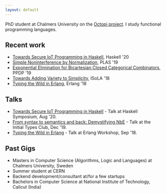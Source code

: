 ```yaml
---
layout: default
---
```


PhD student at Chalmers University on the [Octopi project](https://octopi.chalmers.se/). I study functional programming languages.

## Recent work

* [Towards Secure IoT Programming in Haskell](haski.pdf), Haskell '20
* [Simple Noninterference by Normalization](nibnbe.pdf), PLAS '19
* [Exponential Elimination for Bicartesian Closed Categorical Combinators](expelim.pdf), PPDP '19
* [Towards Adding Variety to Simplicity](variety.pdf), ISoLA '18
* [Typing the Wild in Erlang](ew18.pdf), Erlang '18

## Talks 

* [Towards Secure IoT Programming in Haskell](https://www.youtube.com/watch?v=FqnScw9U7gA) - Talk at Haskell Symposium, Aug '20.
* [From syntax to semantics and back: Demystifying NbE](https://github.com/InitialTypes/Club/wiki/Abstracts.2019.DemystifyingNbE) - Talk at the Initial Types Club, Dec '19.
* [Typing the Wild in Erlang](https://www.youtube.com/watch?v=GjVDTHlD4nM) - Talk at Erlang Workshop, Sep '18.

## Past Gigs
* Masters in Computer Science (Algorithms, Logic and Languages) at Chalmers University, Sweden
* Summer student at CERN
* Backend development/consultant at/for a few startups
* Bachelors in Computer Science at National Institute of Technology, Calicut (India)
